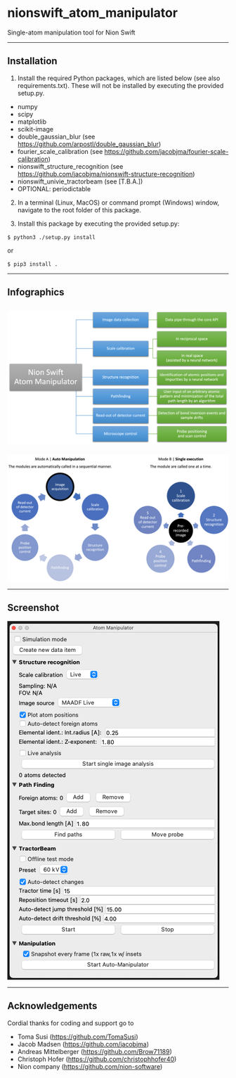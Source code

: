 # nionswift_atom_manipulator

Single-atom manipulation tool for Nion Swift

-----
**Installation**
--

1. Install the required Python packages, which are listed below (see also requirements.txt). These will not be installed by executing the provided setup.py.
- numpy
- scipy
- matplotlib
- scikit-image
- double_gaussian_blur (see https://github.com/arpostl/double_gaussian_blur)
- fourier_scale_calibration (see https://github.com/jacobjma/fourier-scale-calibration)
- nionswift_structure_recognition (see https://github.com/jacobjma/nionswift-structure-recognition)
- nionswift_univie_tractorbeam (see [T.B.A.])
- OPTIONAL: periodictable

2. In a terminal (Linux, MacOS) or command prompt (Windows) window, navigate to the root folder of this package.

3. Install this package by executing the provided setup.py:
```
$ python3 ./setup.py install
```
or
```
$ pip3 install .
```

-----
**Infographics**
--
![Task overview and description](./graphics/infographics_tasks-and-descriptions.png)
--
![Operating modes](./graphics/infographics_operating-modes.png)

-----
**Screenshot**
--
![Plug-in screenshot](./graphics/plugin-screenshot.png)

-----
**Acknowledgements**
--

Cordial thanks for coding and support go to
- Toma Susi (https://github.com/TomaSusi)
- Jacob Madsen (https://github.com/jacobjma)
- Andreas Mittelberger (https://github.com/Brow71189)
- Christoph Hofer (https://github.com/christophhofer40)
- Nion company (https://github.com/nion-software)
